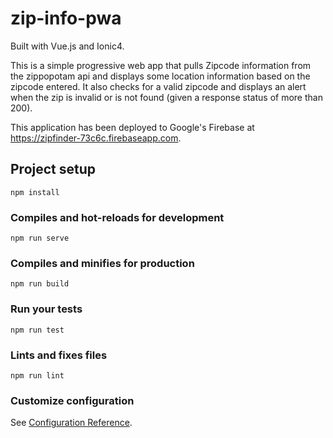 # zip-info-pwa

Built with Vue.js and Ionic4.

This is a simple progressive web app that pulls Zipcode information from the zippopotam api and displays some location information based on the zipcode entered.
It also checks for a valid zipcode and displays an alert when the zip is invalid or is not found (given a response status of more than 200).

This application has been deployed to Google's Firebase at <https://zipfinder-73c6c.firebaseapp.com>.

## Project setup
```
npm install
```

### Compiles and hot-reloads for development
```
npm run serve
```

### Compiles and minifies for production
```
npm run build
```

### Run your tests
```
npm run test
```

### Lints and fixes files
```
npm run lint
```

### Customize configuration
See [Configuration Reference](https://cli.vuejs.org/config/).
